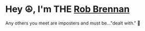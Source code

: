 # Hey ☮️, I'm THE [Rob Brennan](https://github.com/therobbrennan)

Any others you meet are imposters and must be..."dealt with." 🤣
